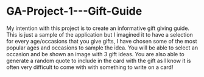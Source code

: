 # GA-Project-1---Gift-Guide
My intention with this project is to create an informative gift giving guide. This is just a sample of the application but I imagined it to have a selection for every age/occasions that you give gifts, I have chosen some of the most popular ages and occasions to sample the idea. You will be able to select an occasion and be shown an image with 3 gift ideas. You are also able to generate a random quote to include in the card with the gift as I know it is often very difficult to come with with something to write on a card!
